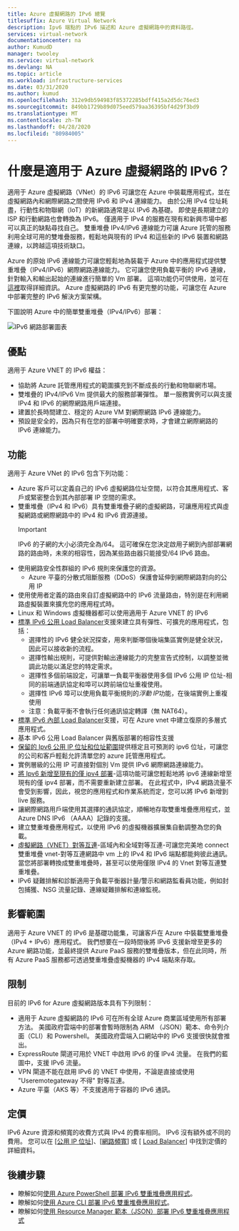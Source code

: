 ```yaml
---
title: Azure 虛擬網路的 IPv6 總覽
titlesuffix: Azure Virtual Network
description: Ipv6 端點的 IPv6 描述和 Azure 虛擬網路中的資料路徑。
services: virtual-network
documentationcenter: na
author: KumudD
manager: twooley
ms.service: virtual-network
ms.devlang: NA
ms.topic: article
ms.workload: infrastructure-services
ms.date: 03/31/2020
ms.author: kumud
ms.openlocfilehash: 312e9db594983f85372285bdff415a2d5dc76ed3
ms.sourcegitcommit: 849bb1729b89d075eed579aa36395bf4d29f3bd9
ms.translationtype: MT
ms.contentlocale: zh-TW
ms.lasthandoff: 04/28/2020
ms.locfileid: "80984005"
---
```

# <a name="what-is-ipv6-for-azure-virtual-network"></a>什麼是適用于 Azure 虛擬網路的 IPv6？

適用于 Azure 虛擬網路（VNet）的 IPv6 可讓您在 Azure 中裝載應用程式，並在虛擬網路內和網際網路之間使用 IPv6 和 IPv4 連線能力。 由於公用 IPv4 位址耗盡，行動性和物聯網（IoT）的新網路通常是以 IPv6 為基礎。 即使是長期建立的 ISP 和行動網路也會轉換為 IPv6。 僅適用于 IPv4 的服務在現有和新興市場中都可以真正的缺點尋找自己。 雙重堆疊 IPv4/IPv6 連線能力可讓 Azure 託管的服務利用全球可用的雙堆疊服務，輕鬆地與現有的 IPv4 和這些新的 IPv6 裝置和網路連線，以跨越這項技術缺口。

Azure 的原始 IPv6 連線能力可讓您輕鬆地為裝載于 Azure 中的應用程式提供雙重堆疊（IPv4/IPv6）網際網路連線能力。 它可讓您使用負載平衡的 IPv6 連線，針對輸入和輸出起始的連線進行簡單的 Vm 部署。 這項功能仍可供使用，並可在[這裡](../load-balancer/load-balancer-ipv6-overview.md)取得詳細資訊。
Azure 虛擬網路的 IPv6 有更完整的功能，可讓您在 Azure 中部署完整的 IPv6 解決方案架構。


下圖說明 Azure 中的簡單雙重堆疊（IPv4/IPv6）部署：

![IPv6 網路部署圖表](./media/ipv6-support-overview/ipv6-sample-diagram.png)

## <a name="benefits"></a>優點

適用于 Azure VNET 的 IPv6 權益：

- 協助將 Azure 託管應用程式的範圍擴充到不斷成長的行動和物聯網市場。
- 雙堆疊的 IPv4/IPv6 Vm 提供最大的服務部署彈性。 單一服務實例可以與支援 IPv4 和 IPv6 的網際網路用戶端連接。
- 建置於長時間建立、穩定的 Azure VM 對網際網路 IPv6 連線能力。
- 預設是安全的，因為只有在您的部署中明確要求時，才會建立網際網路的 IPv6 連線能力。

## <a name="capabilities"></a>功能

適用于 Azure VNet 的 IPv6 包含下列功能：

- Azure 客戶可以定義自己的 IPv6 虛擬網路位址空間，以符合其應用程式、客戶或緊密整合到其內部部署 IP 空間的需求。
- 雙重堆疊（IPv4 和 IPv6）具有雙重堆疊子網的虛擬網路，可讓應用程式與虛擬網路或網際網路中的 IPv4 和 IPv6 資源連接。
    > [!IMPORTANT]
    > IPv6 的子網的大小必須完全為/64。  這可確保在您決定啟用子網到內部部署網路的路由時，未來的相容性，因為某些路由器只能接受/64 IPv6 路由。  
- 使用網路安全性群組的 IPv6 規則來保護您的資源。
    - Azure 平臺的分散式阻斷服務（DDoS）保護會延伸到網際網路對向的公用 IP
- 使用使用者定義的路由來自訂虛擬網路中的 IPv6 流量路由，特別是在利用網路虛擬裝置來擴充您的應用程式時。
- Linux 和 Windows 虛擬機器都可以使用適用于 Azure VNET 的 IPv6
- [標準 IPv6 公用 Load Balancer](virtual-network-ipv4-ipv6-dual-stack-standard-load-balancer-powershell.md)支援來建立具有彈性、可擴充的應用程式，包括：
    - 選擇性的 IPv6 健全狀況探查，用來判斷哪個後端集區實例是健全狀況，因此可以接收新的流程。
    - 選擇性輸出規則，可提供對輸出連線能力的完整宣告式控制，以調整並微調此功能以滿足您的特定需求。
    - 選擇性多個前端設定，可讓單一負載平衡器使用多個 IPv6 公用 IP 位址-相同的前端通訊協定和埠可以跨前端位址重複使用。
    - 選擇性 IPv6 埠可以使用負載平衡規則的*浮動 IP*功能，在後端實例上重複使用 
    - 注意：負載平衡不會執行任何通訊協定轉譯（無 NAT64）。 
- [標準 IPv6 內部 Load Balancer](ipv6-dual-stack-standard-internal-load-balancer-powershell.md)支援，可在 Azure vnet 中建立復原的多層式應用程式。   
- 基本 IPv6 公用 Load Balancer 與舊版部署的相容性支援
- [保留的 Ipv6 公用 IP 位址和位址範圍](ipv6-public-ip-address-prefix.md)提供穩定且可預測的 ipv6 位址，可讓您的公司和客戶輕鬆允許清單您的 azure 託管應用程式。
- 實例層級的公用 IP 可直接對個別 Vm 提供 IPv6 網際網路連線能力。
- [將 Ipv6 新增至現有的僅 ipv4 部署](ipv6-add-to-existing-vnet-powershell.md)-這項功能可讓您輕鬆地將 ipv6 連線新增至現有的僅 ipv4 部署，而不需要重新建立部署。  在此程式中，IPv4 網路流量不會受到影響，因此，視您的應用程式和作業系統而定，您可以將 IPv6 新增到 live 服務。    
- 讓網際網路用戶端使用其選擇的通訊協定，順暢地存取雙重堆疊應用程式，並 Azure DNS IPv6 （AAAA）記錄的支援。 
- 建立雙重堆疊應用程式，以使用 IPv6 的虛擬機器擴展集自動調整為您的負載。
- [虛擬網路（VNET）對等互連](virtual-network-peering-overview.md)-區域內和全域對等互連-可讓您完美地 connect 雙重堆疊 vnet-對等互連網路中 vm 上的 IPv4 和 IPv6 端點都能夠彼此通訊。 當您將部署轉換成雙重堆疊時，甚至可以使用僅限 IPv4 的 Vnet 對等互連雙重堆疊。 
- IPv6 疑難排解和診斷適用于負載平衡器計量/警示和網路監看員功能，例如封包捕獲、NSG 流量記錄、連線疑難排解和連線監視。   

## <a name="scope"></a>影響範圍
適用于 Azure VNET 的 IPv6 是基礎功能集，可讓客戶在 Azure 中裝載雙重堆疊（IPv4 + IPv6）應用程式。  我們想要在一段時間後將 IPv6 支援新增至更多的 Azure 網路功能，並最終提供 Azure PaaS 服務的雙堆疊版本，但在此同時，所有 Azure PaaS 服務都可透過雙重堆疊虛擬機器的 IPv4 端點來存取。   

## <a name="limitations"></a>限制
目前的 IPv6 for Azure 虛擬網路版本具有下列限制：
- 適用于 Azure 虛擬網路的 IPv6 可在所有全球 Azure 商業區域使用所有部署方法。  美國政府雲端中的部署會暫時限制為 ARM （JSON）範本、命令列介面（CLI）和 Powershell。  美國政府雲端入口網站中的 IPv6 支援很快就會推出。  
- ExpressRoute 閘道可用於 VNET 中啟用 IPv6 的僅 IPv4 流量。  在我們的藍圖中，支援 IPv6 流量。   
- VPN 閘道不能在啟用 IPv6 的 VNET 中使用，不論是直接或使用 "Useremotegateway 不得" 對等互連。
- Azure 平臺（AKS 等）不支援適用于容器的 IPv6 通訊。  

## <a name="pricing"></a>定價

IPv6 Azure 資源和頻寬的收費方式與 IPv4 的費率相同。 IPv6 沒有額外或不同的費用。 您可以在 [[公用 IP 位址](https://azure.microsoft.com/pricing/details/ip-addresses/)]、[[網路頻寬](https://azure.microsoft.com/pricing/details/bandwidth/)] 或 [ [Load Balancer](https://azure.microsoft.com/pricing/details/load-balancer/)] 中找到定價的詳細資料。

## <a name="next-steps"></a>後續步驟

- 瞭解如何[使用 Azure PowerShell 部署 IPv6 雙重堆疊應用程式](virtual-network-ipv4-ipv6-dual-stack-standard-load-balancer-powershell.md)。
- 瞭解如何[使用 Azure CLI 部署 IPv6 雙重堆疊應用程式](virtual-network-ipv4-ipv6-dual-stack-standard-load-balancer-cli.md)。
- 瞭解如何[使用 Resource Manager 範本（JSON）部署 IPv6 雙重堆疊應用程式](ipv6-configure-standard-load-balancer-template-json.md)
